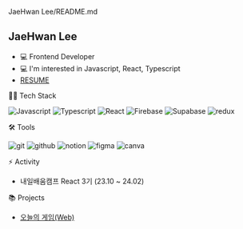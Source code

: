 JaeHwan Lee/README.md


## JaeHwan Lee

* 💻 Frontend Developer
* 💻 I'm interested in Javascript, React, Typescript
* [RESUME](https://www.notion.so/JaeHwan-Lee-d1588f64126f4b7aa249851a09553e29)

👨‍💻 Tech Stack

![Javascript](https://img.shields.io/badge/-JavaScript-F7DF1E?style=flat-square&logo=JavaScript&logoColor=black) ![Typescript](https://img.shields.io/badge/-TypeScript-3178C6?style=flat-square&logo=TypeScript&logoColor=white) ![React](https://img.shields.io/badge/-React-61DAFB?style=flat-square&logo=React&logoColor=black) ![Firebase](https://img.shields.io/badge/-Firebase-FFCA28?style=flat-square&logo=Firebase&logoColor=black) 
![Supabase](https://img.shields.io/badge/-Supabase-3FCF8E?style=flat-square&logo=Supabase&logoColor=black) ![redux](https://img.shields.io/badge/-redux-3FCF8E?style=flat-square&logo=redux&logoColor=black) 

🛠 Tools

![git](https://img.shields.io/badge/-git-F05032?style=flat-square&logo=git&logoColor=black) ![github](https://img.shields.io/badge/-github-181717?style=flat-square&logo=github&logoColor=white) ![notion](https://img.shields.io/badge/-notion-000000?style=flat-square&logo=notion&logoColor=white) ![figma](https://img.shields.io/badge/-figma-F24E1E?style=flat-square&logo=figma&logoColor=black) ![canva](https://img.shields.io/badge/-canva-00C4CC?style=flat-square&logo=canva&logoColor=white)
	


⚡ Activity

* 내일배움캠프 React 3기 (23.10 ~ 24.02)

📚 Projects

* [오늘의 게임(Web)](https://github.com/final-project-09a/todaygames)

